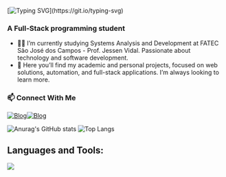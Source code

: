 [![Typing SVG](https://readme-typing-svg.demolab.com?font=Fira+Code&pause=2000&color=4CD445&width=435&height=31&lines=Hello!%F0%9F%91%8B+I'm+Diego+Castilho.)](https://git.io/typing-svg)
<h3>A Full-Stack programming student</h3>

- 👨‍💻 I’m currently studying Systems Analysis and Development at FATEC São José dos Campos - Prof. Jessen Vidal. Passionate about technology and software development.
- 🎯 Here you’ll find my academic and personal projects, focused on web solutions, automation, and full-stack applications. I’m always looking to learn more.
### 📫 Connect With Me
[![Blog](https://img.shields.io/badge/LinkedIn-0077B5?style=for-the-badge&logo=linkedin&logoColor=white)](https://www.linkedin.com/in/diego-castilho-8b87a8301/)[![Blog](https://img.shields.io/badge/Instagram-E4405F?style=for-the-badge&logo=instagram&logoColor=white)](https://www.instagram.com/diego_.cast/)

![Anurag's GitHub stats](https://github-readme-stats.vercel.app/api?username=DigoCast&show_icons=true&theme=dark)
![Top Langs](https://github-readme-stats.vercel.app/api/top-langs/?username=DigoCast&layout=compact&theme=dark)

## Languages and Tools:

<div style = "display: inline_block">
    <div align="left">
    <img src="https://skillicons.dev/icons?i=java,py,html,css,js,ts,react,nodejs,bootstrap,flask,vscode,idea,mysql,git,github,figma" />
</p>
</div>
